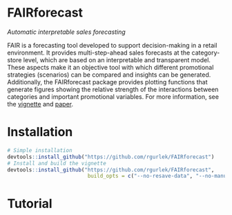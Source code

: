 # FAIRforecast
*Automatic interpretable sales forecasting*

FAIR is a forecasting tool developed to support decision-making in a retail environment. It provides multi-step-ahead sales forecasts at the category-store level, which are based on an interpretable and transparent model. These aspects make it an objective tool with which different promotional strategies (scenarios) can be compared and insights can be generated. Additionally, the FAIRforecast package provides plotting functions that generate figures showing the relative strength of the interactions between categories and important promotional variables. For more information, see the [vignette](https://rgurlek.github.io/FAIRforecast/) and [paper](https://www.sciencedirect.com/science/article/abs/pii/S0169207020300200).

# Installation
``` r
# Simple installation
devtools::install_github("https://github.com/rgurlek/FAIRforecast")
# Install and build the vignette
devtools::install_github("https://github.com/rgurlek/FAIRforecast",
                          build_opts = c("--no-resave-data", "--no-manual"), build_vignettes = TRUE)
```

# Tutorial
